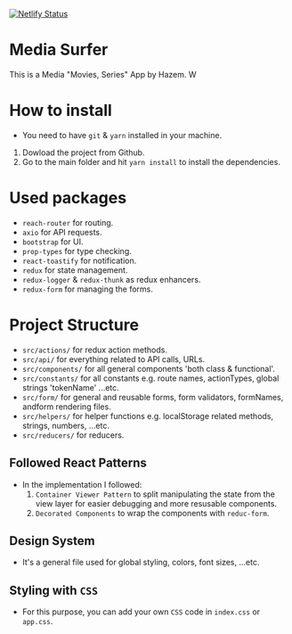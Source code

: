 [![Netlify Status](https://api.netlify.com/api/v1/badges/955504db-c3f8-47e1-86fe-0a68bd762d20/deploy-status)](https://app.netlify.com/sites/media-surfer/deploys)

  
# Media Surfer
This is a Media "Movies, Series" App by Hazem. W

# How to install
*  You need to have `git` & `yarn` installed in your machine.
1. Dowload the project from Github.
2. Go to the main folder and hit `yarn install` to install the dependencies.

# Used packages
* `reach-router` for routing.
* `axio` for API requests.
* `bootstrap` for UI.
* `prop-types` for type checking.
* `react-toastify` for notification.
* `redux` for state management.
* `redux-logger` & `redux-thunk` as redux enhancers.
* `redux-form` for managing the forms. 

# Project Structure
- `src/actions/` for redux action methods.
- `src/api/` for everything related to API calls, URLs.
-  `src/components/` for all general components 'both class & functional'.
- `src/constants/` for all constants e.g. route names, actionTypes, global strings 'tokenName' ...etc.
- `src/form/` for general and reusable forms, form validators, formNames,  andform rendering files.
- `src/helpers/` for helper functions e.g. localStorage related methods, strings, numbers, ...etc.
- `src/reducers/` for reducers.

## Followed React Patterns
- In the implementation I followed:
	1. `Container Viewer Pattern` to split manipulating the state from the view layer for easier debugging and more resusable components.
	2. `Decorated Components` to wrap the components with `reduc-form`.

## Design System
- It's a general file used for global styling, colors, font sizes, ...etc.

## Styling with `CSS`
- For this purpose, you can add your own `CSS` code in `index.css` or `app.css`.
